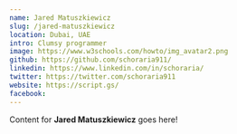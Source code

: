 ```yaml
---
name: Jared Matuszkiewicz
slug: /jared-matuszkiewicz
location: Dubai, UAE
intro: Clumsy programmer
image: https://www.w3schools.com/howto/img_avatar2.png
github: https://github.com/schoraria911/
linkedin: https://www.linkedin.com/in/schoraria/
twitter: https://twitter.com/schoraria911
website: https://script.gs/
facebook: 
---
```

Content for **Jared Matuszkiewicz** goes here!